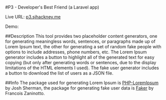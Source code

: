 #P3 - Developer's Best Friend (a Laravel app)

Live URL: [p3.sjhackney.me](p3.sjhackney.me)

Demo: []()

##Description
This tool provides two placeholder content generators, one for generating meaningless words, sentences, or paragraphs made up of Lorem Ipsum text, the other for generating a set of random fake people with options to include addresses, phone numbers, etc. The Lorem Ipsum generator includes a button to highlight all of the generated text for easy copying (but only after generating words or sentences, due to the display limitations of the HTML elements I used). The fake user generator includes a button to download the list of users as a JSON file.

##Info
The package used for generating Lorem Ipsum  is [PHP-LoremIpsum](https://github.com/joshtronic/php-loremipsum) by Josh Sherman, the package for generating fake user data is [Faker](https://github.com/fzaninotto/Faker) by Francois Zaninotto.